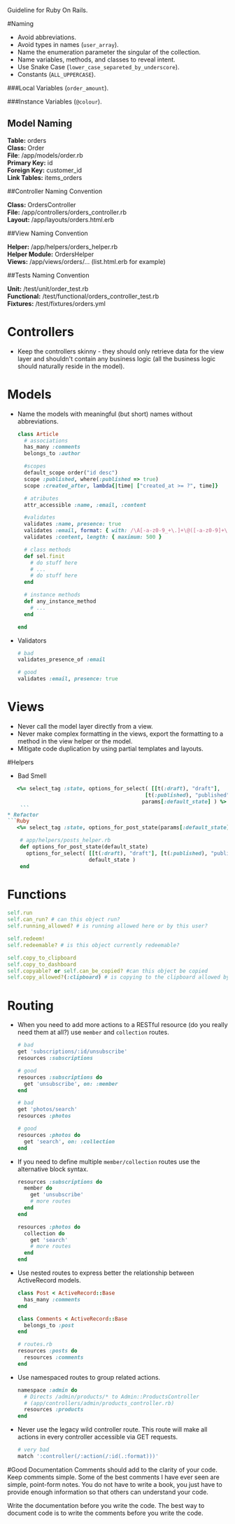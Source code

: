 Guideline for Ruby On Rails.

#Naming 

* Avoid abbreviations.
* Avoid types in names (`user_array`).
* Name the enumeration parameter the singular of the collection.
* Name variables, methods, and classes to reveal intent.
* Use Snake Case  (`lower_case_separeted_by_underscore`).
* Constants (`ALL_UPPERCASE`).

###Local Variables
(`order_amount`).

###Instance Variables
(`@colour`).


## Model Naming 
**Table:** orders<br />
**Class:** Order<br />
**File**: /app/models/order.rb<br />
**Primary Key:** id<br />
**Foreign Key:** customer_id<br />
**Link Tables:** items_orders<br />

##Controller Naming Convention

**Class:** OrdersController<br />
**File:** /app/controllers/orders_controller.rb<br />
**Layout:** /app/layouts/orders.html.erb<br />

##View Naming Convention

**Helper:** /app/helpers/orders_helper.rb<br />
**Helper Module:** OrdersHelper<br />
**Views:** /app/views/orders/… (list.html.erb for example)<br />

##Tests Naming Convention

**Unit:** /test/unit/order_test.rb<br />
**Functional:** /test/functional/orders_controller_test.rb<br />
**Fixtures:** /test/fixtures/orders.yml<br />



# Controllers

* Keep the controllers skinny - they should only retrieve data for the
  view layer and shouldn't contain any business logic (all the
  business logic should naturally reside in the model).


# Models

* Name the models with meaningful (but short) names without
abbreviations.


    ```Ruby
    class Article
      # associations
      has_many :comments
      belongs_to :author

      #scopes
      default_scope order("id desc")
      scope :published, where(:published => true)
      scope :created_after, lambda{|time| ["created_at >= ?", time]}

      # atributes
      attr_accessible :name, :email, :content

      #validates
      validates :name, presence: true
      validates :email, format: { with: /\A[-a-z0-9_+\.]+\@([-a-z0-9]+\.)+[a-z0-9]{2,4}\z/i }
      validates :content, length: { maximum: 500 }

      # class methods
      def sel.finit
        # do stuff here
        # ...
        # do stuff here
      end

      # instance methods
      def any_instance_method
        # ...
      end

    end
    ```
* Validators
    ```Ruby
    # bad
    validates_presence_of :email

    # good
    validates :email, presence: true
    ```
    
# Views

* Never call the model layer directly from a view.
* Never make complex formatting in the views, export the formatting to
  a method in the view helper or the model.
* Mitigate code duplication by using partial templates and layouts.

#Helpers
* Bad Smell
```Ruby
   <%= select_tag :state, options_for_select( [[t(:draft), "draft"],
                                            [t(:published), "published"]],
                                           params[:default_state] ) %>
    ```
* Refactor
```Ruby
   <%= select_tag :state, options_for_post_state(params[:default_state]) %>

    # app/helpers/posts_helper.rb
    def options_for_post_state(default_state)
      options_for_select( [[t(:draft), "draft"], [t(:published), "published"]],
                          default_state )
    end
```


# Functions
```Ruby
self.run
self.can_run? # can this object run?
self.running_allowed? # is running allowed here or by this user?

self.redeem!
self.redeemable? # is this object currently redeemable?

self.copy_to_clipboard
self.copy_to_dashboard
self.copyable? or self.can_be_copied? #can this object be copied
self.copy_allowed?(:clipboard) # is copying to the clipboard allowed by me?
```


# Routing

* When you need to add more actions to a RESTful resource (do you
  really need them at all?) use `member` and `collection` routes.

    ```Ruby
    # bad
    get 'subscriptions/:id/unsubscribe'
    resources :subscriptions

    # good
    resources :subscriptions do
      get 'unsubscribe', on: :member
    end

    # bad
    get 'photos/search'
    resources :photos

    # good
    resources :photos do
      get 'search', on: :collection
    end
    ```

* If you need to define multiple `member/collection` routes use the
  alternative block syntax.

    ```Ruby
    resources :subscriptions do
      member do
        get 'unsubscribe'
        # more routes
      end
    end

    resources :photos do
      collection do
        get 'search'
        # more routes
      end
    end
    ```

* Use nested routes to express better the relationship between
  ActiveRecord models.

    ```Ruby
    class Post < ActiveRecord::Base
      has_many :comments
    end

    class Comments < ActiveRecord::Base
      belongs_to :post
    end

    # routes.rb
    resources :posts do
      resources :comments
    end
    ```

* Use namespaced routes to group related actions.

    ```Ruby
    namespace :admin do
      # Directs /admin/products/* to Admin::ProductsController
      # (app/controllers/admin/products_controller.rb)
      resources :products
    end
    ```

* Never use the legacy wild controller route. This route will make all
  actions in every controller accessible via GET requests.

    ```Ruby
    # very bad
    match ':controller(/:action(/:id(.:format)))'
    ```

#Good Documentation
Comments should add to the clarity of your code. 
Keep comments simple. Some of the best comments I have ever seen are simple, point-form notes. You do not have to write a book, you just have to provide enough information so that others can understand your code.

Write the documentation before you write the code. The best way to document code is to write the comments before you write the code.





